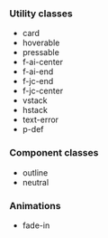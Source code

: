 ### Utility classes
- card
- hoverable
- pressable
- f-ai-center
- f-ai-end
- f-jc-end
- f-jc-center
- vstack
- hstack
- text-error
- p-def

### Component classes
- outline
- neutral

### Animations
- fade-in